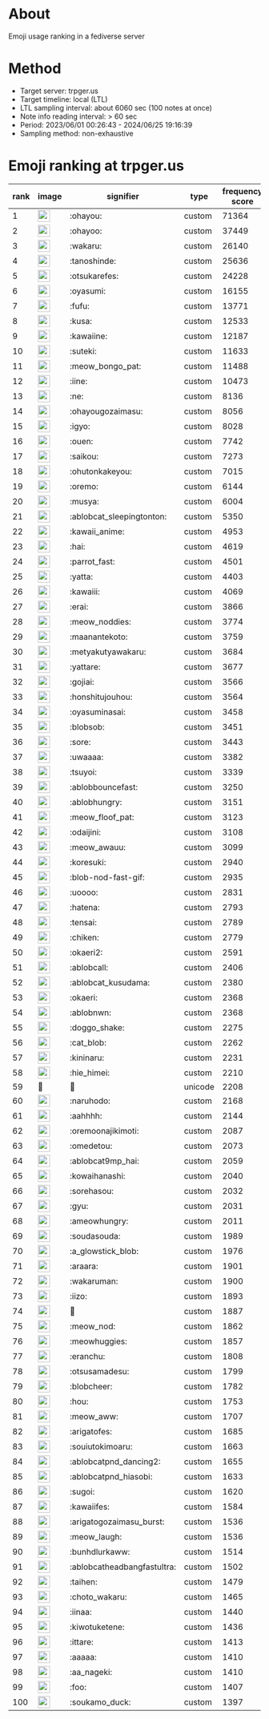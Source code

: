 # About
Emoji usage ranking in a fediverse server

# Method
- Target server: trpger.us
- Target timeline: local (LTL)
- LTL sampling interval: about 6060 sec (100 notes at once)
- Note info reading interval: > 60 sec
- Period: 2023/06/01 00:26:43 - 2024/06/25 19:16:39 
- Sampling method: non-exhaustive

# Emoji ranking at trpger.us

|rank|image|signifier|type|frequency score|
|----|----|----|----|----|
|1|<img height="24" src="https://trpger.us/emoji/ohayou.webp">|:ohayou:|custom|71364|
|2|<img height="24" src="https://trpger.us/emoji/ohayoo.webp">|:ohayoo:|custom|37449|
|3|<img height="24" src="https://trpger.us/emoji/wakaru.webp">|:wakaru:|custom|26140|
|4|<img height="24" src="https://trpger.us/emoji/tanoshinde.webp">|:tanoshinde:|custom|25636|
|5|<img height="24" src="https://trpger.us/emoji/otsukarefes.webp">|:otsukarefes:|custom|24228|
|6|<img height="24" src="https://trpger.us/emoji/oyasumi.webp">|:oyasumi:|custom|16155|
|7|<img height="24" src="https://trpger.us/emoji/fufu.webp">|:fufu:|custom|13771|
|8|<img height="24" src="https://trpger.us/emoji/kusa.webp">|:kusa:|custom|12533|
|9|<img height="24" src="https://trpger.us/emoji/kawaiine.webp">|:kawaiine:|custom|12187|
|10|<img height="24" src="https://trpger.us/emoji/suteki.webp">|:suteki:|custom|11633|
|11|<img height="24" src="https://trpger.us/emoji/meow_bongo_pat.webp">|:meow_bongo_pat:|custom|11488|
|12|<img height="24" src="https://trpger.us/emoji/iine.webp">|:iine:|custom|10473|
|13|<img height="24" src="https://trpger.us/emoji/ne.webp">|:ne:|custom|8136|
|14|<img height="24" src="https://trpger.us/emoji/ohayougozaimasu.webp">|:ohayougozaimasu:|custom|8056|
|15|<img height="24" src="https://trpger.us/emoji/igyo.webp">|:igyo:|custom|8028|
|16|<img height="24" src="https://trpger.us/emoji/ouen.webp">|:ouen:|custom|7742|
|17|<img height="24" src="https://trpger.us/emoji/saikou.webp">|:saikou:|custom|7273|
|18|<img height="24" src="https://trpger.us/emoji/ohutonkakeyou.webp">|:ohutonkakeyou:|custom|7015|
|19|<img height="24" src="https://trpger.us/emoji/oremo.webp">|:oremo:|custom|6144|
|20|<img height="24" src="https://trpger.us/emoji/musya.webp">|:musya:|custom|6004|
|21|<img height="24" src="https://trpger.us/emoji/ablobcat_sleepingtonton.webp">|:ablobcat_sleepingtonton:|custom|5350|
|22|<img height="24" src="https://trpger.us/emoji/kawaii_anime.webp">|:kawaii_anime:|custom|4953|
|23|<img height="24" src="https://trpger.us/emoji/hai.webp">|:hai:|custom|4619|
|24|<img height="24" src="https://trpger.us/emoji/parrot_fast.webp">|:parrot_fast:|custom|4501|
|25|<img height="24" src="https://trpger.us/emoji/yatta.webp">|:yatta:|custom|4403|
|26|<img height="24" src="https://trpger.us/emoji/kawaiii.webp">|:kawaiii:|custom|4069|
|27|<img height="24" src="https://trpger.us/emoji/erai.webp">|:erai:|custom|3866|
|28|<img height="24" src="https://trpger.us/emoji/meow_noddies.webp">|:meow_noddies:|custom|3774|
|29|<img height="24" src="https://trpger.us/emoji/maanantekoto.webp">|:maanantekoto:|custom|3759|
|30|<img height="24" src="https://trpger.us/emoji/metyakutyawakaru.webp">|:metyakutyawakaru:|custom|3684|
|31|<img height="24" src="https://trpger.us/emoji/yattare.webp">|:yattare:|custom|3677|
|32|<img height="24" src="https://trpger.us/emoji/gojiai.webp">|:gojiai:|custom|3566|
|33|<img height="24" src="https://trpger.us/emoji/honshitujouhou.webp">|:honshitujouhou:|custom|3564|
|34|<img height="24" src="https://trpger.us/emoji/oyasuminasai.webp">|:oyasuminasai:|custom|3458|
|35|<img height="24" src="https://trpger.us/emoji/blobsob.webp">|:blobsob:|custom|3451|
|36|<img height="24" src="https://trpger.us/emoji/sore.webp">|:sore:|custom|3443|
|37|<img height="24" src="https://trpger.us/emoji/uwaaaa.webp">|:uwaaaa:|custom|3382|
|38|<img height="24" src="https://trpger.us/emoji/tsuyoi.webp">|:tsuyoi:|custom|3339|
|39|<img height="24" src="https://trpger.us/emoji/ablobbouncefast.webp">|:ablobbouncefast:|custom|3250|
|40|<img height="24" src="https://trpger.us/emoji/ablobhungry.webp">|:ablobhungry:|custom|3151|
|41|<img height="24" src="https://trpger.us/emoji/meow_floof_pat.webp">|:meow_floof_pat:|custom|3123|
|42|<img height="24" src="https://trpger.us/emoji/odaijini.webp">|:odaijini:|custom|3108|
|43|<img height="24" src="https://trpger.us/emoji/meow_awauu.webp">|:meow_awauu:|custom|3099|
|44|<img height="24" src="https://trpger.us/emoji/koresuki.webp">|:koresuki:|custom|2940|
|45|<img height="24" src="https://trpger.us/emoji/blob-nod-fast-gif.webp">|:blob-nod-fast-gif:|custom|2935|
|46|<img height="24" src="https://trpger.us/emoji/uoooo.webp">|:uoooo:|custom|2831|
|47|<img height="24" src="https://trpger.us/emoji/hatena.webp">|:hatena:|custom|2793|
|48|<img height="24" src="https://trpger.us/emoji/tensai.webp">|:tensai:|custom|2789|
|49|<img height="24" src="https://trpger.us/emoji/chiken.webp">|:chiken:|custom|2779|
|50|<img height="24" src="https://trpger.us/emoji/okaeri2.webp">|:okaeri2:|custom|2591|
|51|<img height="24" src="https://trpger.us/emoji/ablobcall.webp">|:ablobcall:|custom|2406|
|52|<img height="24" src="https://trpger.us/emoji/ablobcat_kusudama.webp">|:ablobcat_kusudama:|custom|2380|
|53|<img height="24" src="https://trpger.us/emoji/okaeri.webp">|:okaeri:|custom|2368|
|54|<img height="24" src="https://trpger.us/emoji/ablobnwn.webp">|:ablobnwn:|custom|2368|
|55|<img height="24" src="https://trpger.us/emoji/doggo_shake.webp">|:doggo_shake:|custom|2275|
|56|<img height="24" src="https://trpger.us/emoji/cat_blob.webp">|:cat_blob:|custom|2262|
|57|<img height="24" src="https://trpger.us/emoji/kininaru.webp">|:kininaru:|custom|2231|
|58|<img height="24" src="https://trpger.us/emoji/hie_himei.webp">|:hie_himei:|custom|2210|
|59|🍮|🍮|unicode|2208|
|60|<img height="24" src="https://trpger.us/emoji/naruhodo.webp">|:naruhodo:|custom|2168|
|61|<img height="24" src="https://trpger.us/emoji/aahhhh.webp">|:aahhhh:|custom|2144|
|62|<img height="24" src="https://trpger.us/emoji/oremoonajikimoti.webp">|:oremoonajikimoti:|custom|2087|
|63|<img height="24" src="https://trpger.us/emoji/omedetou.webp">|:omedetou:|custom|2073|
|64|<img height="24" src="https://trpger.us/emoji/ablobcat9mp_hai.webp">|:ablobcat9mp_hai:|custom|2059|
|65|<img height="24" src="https://trpger.us/emoji/kowaihanashi.webp">|:kowaihanashi:|custom|2040|
|66|<img height="24" src="https://trpger.us/emoji/sorehasou.webp">|:sorehasou:|custom|2032|
|67|<img height="24" src="https://trpger.us/emoji/gyu.webp">|:gyu:|custom|2031|
|68|<img height="24" src="https://trpger.us/emoji/ameowhungry.webp">|:ameowhungry:|custom|2011|
|69|<img height="24" src="https://trpger.us/emoji/soudasouda.webp">|:soudasouda:|custom|1989|
|70|<img height="24" src="https://trpger.us/emoji/a_glowstick_blob.webp">|:a_glowstick_blob:|custom|1976|
|71|<img height="24" src="https://trpger.us/emoji/araara.webp">|:araara:|custom|1901|
|72|<img height="24" src="https://trpger.us/emoji/wakaruman.webp">|:wakaruman:|custom|1900|
|73|<img height="24" src="https://trpger.us/emoji/iizo.webp">|:iizo:|custom|1893|
|74|<img height="24" src="https://trpger.us/emoji/birthday.webp">|:birthday:|custom|1887|
|75|<img height="24" src="https://trpger.us/emoji/meow_nod.webp">|:meow_nod:|custom|1862|
|76|<img height="24" src="https://trpger.us/emoji/meowhuggies.webp">|:meowhuggies:|custom|1857|
|77|<img height="24" src="https://trpger.us/emoji/eranchu.webp">|:eranchu:|custom|1808|
|78|<img height="24" src="https://trpger.us/emoji/otsusamadesu.webp">|:otsusamadesu:|custom|1799|
|79|<img height="24" src="https://trpger.us/emoji/blobcheer.webp">|:blobcheer:|custom|1782|
|80|<img height="24" src="https://trpger.us/emoji/hou.webp">|:hou:|custom|1753|
|81|<img height="24" src="https://trpger.us/emoji/meow_aww.webp">|:meow_aww:|custom|1707|
|82|<img height="24" src="https://trpger.us/emoji/arigatofes.webp">|:arigatofes:|custom|1685|
|83|<img height="24" src="https://trpger.us/emoji/souiutokimoaru.webp">|:souiutokimoaru:|custom|1663|
|84|<img height="24" src="https://trpger.us/emoji/ablobcatpnd_dancing2.webp">|:ablobcatpnd_dancing2:|custom|1655|
|85|<img height="24" src="https://trpger.us/emoji/ablobcatpnd_hiasobi.webp">|:ablobcatpnd_hiasobi:|custom|1633|
|86|<img height="24" src="https://trpger.us/emoji/sugoi.webp">|:sugoi:|custom|1620|
|87|<img height="24" src="https://trpger.us/emoji/kawaiifes.webp">|:kawaiifes:|custom|1584|
|88|<img height="24" src="https://trpger.us/emoji/arigatogozaimasu_burst.webp">|:arigatogozaimasu_burst:|custom|1536|
|89|<img height="24" src="https://trpger.us/emoji/meow_laugh.webp">|:meow_laugh:|custom|1536|
|90|<img height="24" src="https://trpger.us/emoji/bunhdlurkaww.webp">|:bunhdlurkaww:|custom|1514|
|91|<img height="24" src="https://trpger.us/emoji/ablobcatheadbangfastultra.webp">|:ablobcatheadbangfastultra:|custom|1502|
|92|<img height="24" src="https://trpger.us/emoji/taihen.webp">|:taihen:|custom|1479|
|93|<img height="24" src="https://trpger.us/emoji/choto_wakaru.webp">|:choto_wakaru:|custom|1465|
|94|<img height="24" src="https://trpger.us/emoji/iinaa.webp">|:iinaa:|custom|1440|
|95|<img height="24" src="https://trpger.us/emoji/kiwotuketene.webp">|:kiwotuketene:|custom|1436|
|96|<img height="24" src="https://trpger.us/emoji/ittare.webp">|:ittare:|custom|1413|
|97|<img height="24" src="https://trpger.us/emoji/aaaaa.webp">|:aaaaa:|custom|1410|
|98|<img height="24" src="https://trpger.us/emoji/aa_nageki.webp">|:aa_nageki:|custom|1410|
|99|<img height="24" src="https://trpger.us/emoji/foo.webp">|:foo:|custom|1407|
|100|<img height="24" src="https://trpger.us/emoji/soukamo_duck.webp">|:soukamo_duck:|custom|1397|
